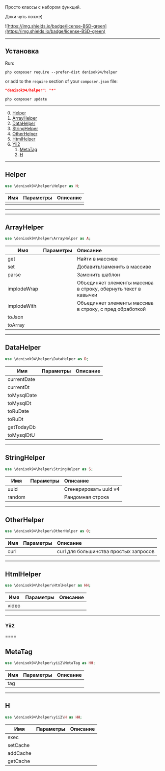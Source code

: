Просто классы с набором функций.

Доки чуть позже)

![https://img.shields.io/badge/license-BSD-green](https://img.shields.io/badge/license-BSD-green)
___
## Установка

Run:
```
php composer require --prefer-dist denisok94/helper
```

or add to the `require` section of your `composer.json` file:

```json
"denisok94/helper": "*"
```
```
php composer update
```
___

0. [Helper](#Helper)
1. [ArrayHelper](#ArrayHelper)
2. [DataHelper](#DataHelper)
3. [StringHelper](#StringHelper)
4. [OtherHelper](#OtherHelper)
5. [HtmlHelper](#HtmlHelper)
6. [Yii2](#Yii2)
    1. [MetaTag](#MetaTag)
    2. [H](#H)

___
## Helper
```php
use \denisok94\helper\Helper as H;
```

| Имя | Параметры | Описание |
|----------------|:---------:|:----------------|
|  |  |  |
___


___
## ArrayHelper
```php
use \denisok94\helper\ArrayHelper as A;
```

| Имя | Параметры | Описание |
|----------------|:---------:|:----------------|
| get |  | Найти в массиве |
| set |  | Добавить/заменить в массиве |
| parse |  | Заменить шаблон |
| implodeWrap |  |  Объединяет элементы массива в строку, обернуть текст в кавычки |
| implodeWith |  |  Объединяет элементы массива в строку, с пред обработкой |
| toJson |  |  |
| toArray |  |  |
___

## DataHelper
```php
use \denisok94\helper\DataHelper as D;
```

| Имя | Параметры | Описание |
|----------------|:---------:|:----------------|
| currentDate |  |  |
| currentDt |  |  |
| toMysqlDate |  |  |
| toMysqlDt |  |  |
| toRuDate |  |  |
| toRuDt |  |  |
| getTodayDb |  |  |
| toMysqlDtU |  |  |

___
## StringHelper
```php
use \denisok94\helper\StringHelper as S;
```

| Имя | Параметры | Описание |
|----------------|:---------:|:----------------|
| uuid |  | Сгенерировать uuid v4 |
| random |  | Рандомная строка |

___
## OtherHelper
```php
use \denisok94\helper\OtherHelper as O;
```

| Имя | Параметры | Описание |
|----------------|:---------:|:----------------|
| curl |  | curl для большинства простых запросов |

___
## HtmlHelper
```php
use \denisok94\helper\HtmlHelper as HH;
```

| Имя | Параметры | Описание |
|----------------|:---------:|:----------------|
| video |  |  |


___
### Yii2

====
## MetaTag
```php
use \denisok94\helper\yii2\MetaTag as HH;
```

| Имя | Параметры | Описание |
|----------------|:---------:|:----------------|
| tag |  |  |

___
## H
```php
use \denisok94\helper\yii2\H as HH;
```

| Имя | Параметры | Описание |
|----------------|:---------:|:----------------|
| exec |  |  |
| setCache |  |  |
| addCache |  |  |
| getCache |  |  |